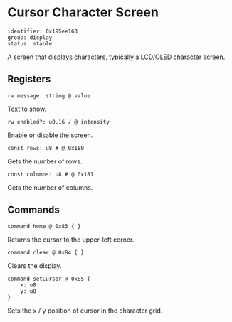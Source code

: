 # Cursor Character Screen

    identifier: 0x195ee163
    group: display
    status: stable

A screen that displays characters, typically a LCD/OLED character screen.

## Registers

    rw message: string @ value

Text to show.

    rw enabled?: u0.16 / @ intensity

Enable or disable the screen.

    const rows: u8 # @ 0x180

Gets the number of rows.

    const columns: u8 # @ 0x181

Gets the number of columns.

## Commands

    command home @ 0x83 { }

Returns the cursor to the upper-left corner.

    command clear @ 0x84 { }

Clears the display.

    command setCursor @ 0x85 { 
        x: u8
        y: u8
    }

Sets the x / y position of cursor in the character grid.
